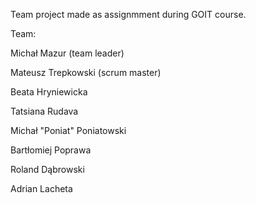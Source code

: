 Team project made as assignmment during GOIT course.

Team: 

Michał Mazur (team leader)

Mateusz Trepkowski (scrum master)

Beata Hryniewicka

Tatsiana Rudava

Michał "Poniat" Poniatowski

Bartłomiej Poprawa

Roland Dąbrowski

Adrian Lacheta
